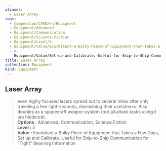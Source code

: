 ```yaml
---
aliases:
  - Laser Array
tags:
  - Compendium/CSRD/en/Equipment
  - Equipment/Advanced
  - Equipment/Communication
  - Equipment/Science-Fiction
  - Equipment/Level/5
  - Equipment/Value/Exorbitant-a-Bulky-Piece-of-Equipment-that-Takes-a-Few-Days
  - >-
    Equipment/Value/Set-up-and-Calibrate.-Useful-for-Ship-to-Ship-Communication-for-"tight"-Beaming-Information
title: Laser Array
collection: Equipment
kind: Equipment
---
```

## Laser Array  
  
>even highly focused lasers spread out to several miles after only traveling a few light-seconds, diminishing their usefulness. Also doubles as a spacecraft weapon system (but all attack tasks using it are hindered).  
> **Options :** Advanced, Communication, Science Fiction  
> **Level :** 5  
> **Value :** Exorbitant a Bulky Piece of Equipment that Takes a Few Days, Set up and Calibrate. Useful for Ship-to-Ship Communication for "Tight" Beaming Information